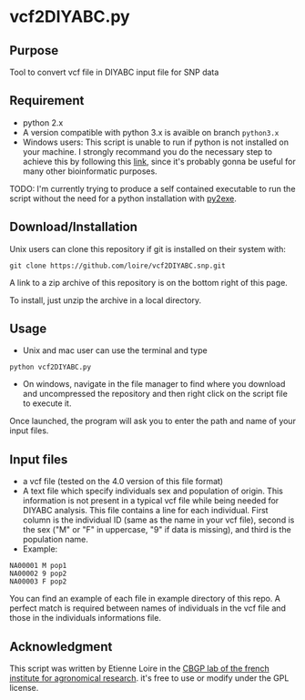 # vcf2DIYABC.py

Purpose
-------

Tool to convert vcf file in DIYABC input file for SNP data

Requirement
-----------
* python 2.x
* A version compatible with python 3.x is avaible on branch `python3.x`
* Windows users: This script is unable to run if python is not installed on your machine. 
I strongly recommand you do the necessary step to achieve this by following this [link](http://docs.python-guide.org/en/latest/starting/install/win/), since it's probably gonna be useful for many other bioinformatic purposes. 

TODO: I'm currently trying to produce a self contained executable to run the script without the need for a python installation with [py2exe](http://www.py2exe.org/).

Download/Installation
---------------------
Unix users can clone this repository if git is installed on their system with: 

`git clone https://github.com/loire/vcf2DIYABC.snp.git`

A link to a zip archive of this repository is on the bottom right of this page. 

To install, just unzip the archive in a local directory.


Usage
-----
* Unix and mac user can use the terminal and type
```
python vcf2DIYABC.py
```

* On windows, navigate in the file manager to find where you download and uncompressed the repository and then right click on the script file to execute it. 


Once launched, the program will ask you to enter the path and name of your input files.

Input files 
-----------
* a vcf file (tested on the 4.0 version of this file format)
* A text file which specify individuals sex and population of origin. This information is not present in a typical vcf file while being needed for DIYABC analysis. This file contains a line for each individual. First column is the individual ID (same as the name in your vcf file), second is the sex ("M" or "F" in uppercase, "9" if data is missing), and third is the population name.
* Example:

```
NA00001	M pop1
NA00002 9 pop2
NA00003 F pop2
```

You can find an example of each file in example directory of this repo. A perfect match is required between names of individuals in the vcf file and those in the individuals informations file. 

Acknowledgment
---------------
This script was written by Etienne Loire in the [CBGP lab of the french institute for agronomical research](http://www1.montpellier.inra.fr/CBGP/). it's free to use or modify under the GPL license.






